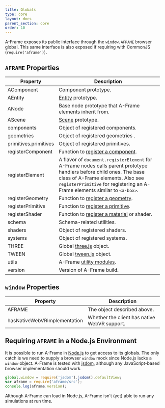 ```yaml
---
title: Globals
type: core
layout: docs
parent_section: core
order: 10
---
```


A-Frame exposes its public interface through the `window.AFRAME` browser
global. This same interface is also exposed if requiring with CommonJS
(`require('aframe')`).

## `AFRAME` Properties

[component]: ./component.md
[componentregister]: ./component.md#register-a-component
[entity]: ./entity.md
[geometryregister]: ../components/geometry.md#register-a-custom-geometry
[materialregister]: ../components/material.md#register-a-custom-material
[primitiveregister]: ../introduction/html-and-primitives.md#registering-a-primitive
[scene]: ./scene.md
[three.js]: http://threejs.org
[tween.js]: https://github.com/tweenjs/tween.js
[utils]: ./utils.md

| Property              | Description                                                                                                                                                                                                                            |
| ----------            | -------------                                                                                                                                                                                                                          |
| AComponent | [Component][component] prototype.                                                                                                                                                                                                            |
| AEntity               | [Entity][entity] prototype.                                                                                                                                                                                                            |
| ANode                 | Base node prototype that A-Frame elements inherit from.                                                                                                                                                                                |
| AScene                | [Scene][scene] prototype.                                                                                                                                                                                                              |
| components            | Object of registered components.                                                                                                                                                                                                       |
| geometries            | Object of registered geometries .                                                                                                                                                                                                      |
| primitives.primitives | Object of registered primitives.                                                                                                                                                                                                       |
| registerComponent     | Function to [register a component][componentregister].                                                                                                                                                                                 |
| registerElement       | A flavor of `document.registerElement` for A-Frame nodes calls parent prototype handlers before child ones. The base class of A-Frame elements. Also see `registerPrimitive` for registering an A-Frame elements similar to `<a-box>`. |
| registerGeometry      | Function to [register a geometry][geometryregister].                                                                                                                                                                                   |
| registerPrimitive     | Function to [register a primitive][primitiveregister].                                                                                                                                                                                 |
| registerShader        | Function to [register a material][materialregister] or shader.                                                                                                                                                                         |
| schema                | Schema-related utilities.                                                                                                                                                                                                              |
| shaders               | Object of registered shaders.                                                                                                                                                                                                          |
| systems               | Object of registered systems.                                                                                                                                                                                                          |
| THREE                 | Global [three.js][three.js] object.                                                                                                                                                                                                    |
| TWEEN                 | Global [tween.js][tween.js] object.                                                                                                                                                                                                    |
| utils                 | A-Frame [utility modules][utils].                                                                                                                                                                                                      |
| version               | Version of A-Frame build.                                                                                                                                                                                                              |

## `window` Properties

| Property                     | Description                                  |
| ----------                   | -------------                                |
| AFRAME                       | The object described above.                  |
| hasNativeWebVRImplementation | Whether the client has native WebVR support. |

## Requiring `AFRAME` in a Node.js Environment

It is possible to run A-Frame in [Node.js](https://nodejs.org/en/about) to get access to its globals. The only catch is we need to supply a browser `window` mock since Node.js lacks a `window` object. A-Frame is tested with [jsdom](https://github.com/tmpvar/jsdom), although any JavaScript-based browser implementation should work.

```js
global.window = require('jsdom').jsdom().defaultView;
var aframe = require('aframe/src');
console.log(aframe.version);
```

Although A-Frame can load in Node.js, A-Frame isn't (yet) able to run any simulations at run time.
